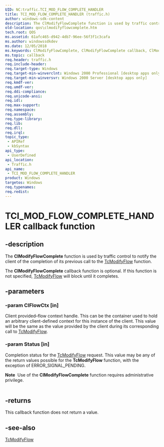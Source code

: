 ```yaml
---
UID: NC:traffic.TCI_MOD_FLOW_COMPLETE_HANDLER
title: TCI_MOD_FLOW_COMPLETE_HANDLER (traffic.h)
author: windows-sdk-content
description: The ClModifyFlowComplete function is used by traffic control to notify the client of the completion of its previous call to the TcModifyFlow function.
old-location: qos\clmodifyflowcomplete.htm
tech.root: QOS
ms.assetid: 61afc465-d942-4db7-96ee-56f3f1c3cafa
ms.author: windowssdkdev
ms.date: 12/05/2018
ms.keywords: ClModifyFlowComplete, ClModifyFlowComplete callback, ClModifyFlowComplete callback function [QOS], TCI_MOD_FLOW_COMPLETE_HANDLER, TCI_MOD_FLOW_COMPLETE_HANDLER callback function [QOS], _gqos_clmodifyflowcomplete, qos.clmodifyflowcomplete, traffic/ClModifyFlowComplete
ms.topic: callback
req.header: traffic.h
req.include-header: 
req.target-type: Windows
req.target-min-winverclnt: Windows 2000 Professional [desktop apps only]
req.target-min-winversvr: Windows 2000 Server [desktop apps only]
req.kmdf-ver: 
req.umdf-ver: 
req.ddi-compliance: 
req.unicode-ansi: 
req.idl: 
req.max-support: 
req.namespace: 
req.assembly: 
req.type-library: 
req.lib: 
req.dll: 
req.irql: 
topic_type:
 - APIRef
 - kbSyntax
api_type:
 - UserDefined
api_location:
 - Traffic.h
api_name:
 - TCI_MOD_FLOW_COMPLETE_HANDLER
product: Windows
targetos: Windows
req.typenames: 
req.redist: 
---
```


# TCI_MOD_FLOW_COMPLETE_HANDLER callback function


## -description


The 
<b>ClModifyFlowComplete</b> function is used by traffic control to notify the client of the completion of its previous call to the 
<a href="https://msdn.microsoft.com/e1b5d987-8365-4fea-a88b-0d574749b38a">TcModifyFlow</a> function.

The 
<b>ClModifyFlowComplete</b> callback function is optional. If this function is not specified, 
<a href="https://msdn.microsoft.com/e1b5d987-8365-4fea-a88b-0d574749b38a">TcModifyFlow</a> will block until it completes.


## -parameters




### -param ClFlowCtx [in]

Client provided–flow context handle. This can be the container used to hold an arbitrary client-defined context for this instance of the client. This value will be the same as the value provided by the client during its corresponding call to 
<a href="https://msdn.microsoft.com/e1b5d987-8365-4fea-a88b-0d574749b38a">TcModifyFlow</a>.


### -param Status [in]

Completion status for the 
<a href="https://msdn.microsoft.com/e1b5d987-8365-4fea-a88b-0d574749b38a">TcModifyFlow</a> request. This value may be any of the return values possible for the 
<b>TcModifyFlow</b> function, with the exception of ERROR_SIGNAL_PENDING. 




<div class="alert"><b>Note</b>  Use of the 
<b>ClModifyFlowComplete</b> function requires administrative privilege.</div>
<div> </div>

## -returns



This callback function does not return a value.




## -see-also




<a href="https://msdn.microsoft.com/e1b5d987-8365-4fea-a88b-0d574749b38a">TcModifyFlow</a>
 

 

